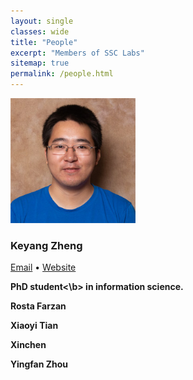 ```yaml
---
layout: single
classes: wide
title: "People"
excerpt: "Members of SSC Labs"
sitemap: true
permalink: /people.html
---
```

<!-- <h2 classes="person">People</h2> -->
<div class="person">
  <div class="profile-img">
    <img src="/assets/img/keyang.jpg" alt="" height="200" width="200">
  </div>
  <div class="profile-text">
    <h3>
      Keyang Zheng
    </h3>
    <p class="links">
      <a href="mailto:kez20@pitt.edu">Email</a>
      •
      <a href="https://blog.keyang.xyz">Website</a>
    </p>
    <p class="info"><b>PhD student<\b> in information science.</p>
  </div>
</div>

<p>Rosta Farzan</p>
<p>Xiaoyi Tian</p>
<p>Xinchen</p>
<p>Yingfan Zhou</p>
